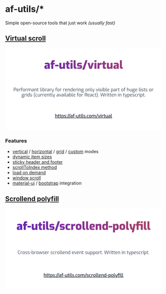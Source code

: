 # af-utils/\*

Simple open-source tools that just work _(usually fast)_

## [Virtual scroll](https://af-utils.com/virtual)

![Virtual scroll opengraph image](website/src/assets/og/virtual.png)

### Features

-   [vertical](https://af-utils.com/virtual/examples/react/list/simple) / [horizontal](https://af-utils.com/virtual/examples/react/list/horizontal) / [grid](https://af-utils.com/virtual/examples/react/hook/grid) / [custom](https://af-utils.com/virtual/examples/react/hook/custom-render) modes
-   [dynamic item sizes](https://af-utils.com/virtual/examples/react/list/variable-size-list)
-   [sticky header and footer](https://af-utils.com/virtual/examples/react/list/sticky-header-and-footer)
-   [scrollToIndex method](https://af-utils.com/virtual/examples/react/list/scroll-to-item)
-   [load on demand](https://af-utils.com/virtual/examples/react/list/load-on-demand)
-   [window scroll](https://af-utils.com/virtual/examples/react/hook/window-scroll)
-   [material-ui](https://af-utils.com/virtual/examples/react/list/material-ui) / [bootstrap](https://af-utils.com/virtual/examples/react/list/bootstrap) integration

## [Scrollend polyfill](https://af-utils.com/scrollend-polyfill)

![Scrollend polyfill opengraph image](website/src/assets/og/scrollend-polyfill.png)
